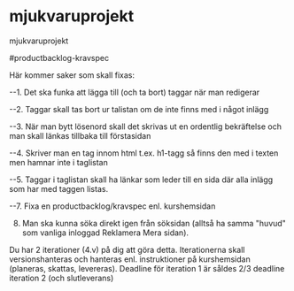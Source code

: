 mjukvaruprojekt
===============

mjukvaruprojekt

#productbacklog-kravspec


Här kommer saker som skall fixas:

--1. Det ska funka att lägga till (och ta bort) taggar när man redigerar

--2. Taggar skall tas bort ur talistan om de inte finns med i något inlägg

--3. När man bytt lösenord skall det skrivas ut en ordentlig bekräftelse och man skall länkas tillbaka till förstasidan

--4. Skriver man en tag innom html t.ex. h1-tagg så finns den med i texten men hamnar inte i taglistan

--5. Taggar i taglistan skall ha länkar som leder till en sida där alla inlägg som har med taggen listas.

--7. Fixa en productbacklog/kravspec enl. kurshemsidan

8. Man ska kunna söka direkt igen från söksidan (alltså ha samma "huvud" som vanliga inloggad Reklamera Mera sidan).

Du har 2 iterationer (4.v) på dig att göra detta. Iterationerna skall versionshanteras och hanteras enl. instruktioner på kurshemsidan (planeras, skattas, levereras).
Deadline för iteration 1 är såldes 2/3 deadline iteration 2 (och slutleverans)
